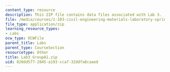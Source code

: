 ```yaml
---
content_type: resource
description: This ZIP file contains data files associated with Lab 3.
file: /media/courses/1-103-civil-engineering-materials-laboratory-spring-2004/820dd5772845a193cca732ddfa8caaed_Lab3_GroupA1.zip
file_type: application/zip
learning_resource_types:
- Labs
ocw_type: OCWFile
parent_title: Labs
parent_type: CourseSection
resourcetype: Other
title: Lab3_GroupA1.zip
uid: 820dd577-2845-a193-cca7-32ddfa8caaed
---
```

